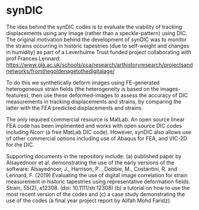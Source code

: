 # synDIC
The idea behind the synDIC codes is to evaluate the viability of tracking displacements using any image (rather than a speckle-pattern) using DIC. The original motivation behind the development of synDIC was to monitor the strains occurring in historic tapestries (due to self-weight and changes in humidity) as part of a Leverhulme Trust funded project collaborating with prof Frances Lennard: https://www.gla.ac.uk/schools/cca/research/arthistoryresearch/projectsandnetworks/fromthegoldenagetothedigitalage/

To do this we synthetically deform images using FE-generated heterogeneous strain fields (the heterogeneity is based on the images-features), then use these deformed-images to assess the accuracy of DIC measurements in tracking displacements and strains, by comparing the latter with the FEA predicted displacements and strains.

The only required commercial resource is MatLab. An open source linear FEA code has been implmented and works with open source DIC codes including Ncorr (a free MatLab DIC code). However, synDIC also allows use of other commercial options including use of Abaqus for FEA, and VIC-2D for the DIC. 

Supporting documents in the repository include: 
(a) published paper by Alsayednoor et al. demonstrating the use of the early versions of the software: Alsayednoor, J., Harrison, P. , Dobbie, M., Costantini, R. and Lennard, F. (2019) Evaluating the use of digital image correlation for strain measurement in historic tapestries using representative deformation fields. Strain, 55(2), e12308. (doi: 10.1111/str.12308)
(b) a tutorial on how to use the most recent version of the codes and 
(c) a case study demonstrating the use of the codes (a final year project report by Alifah Mohd Faridz).
